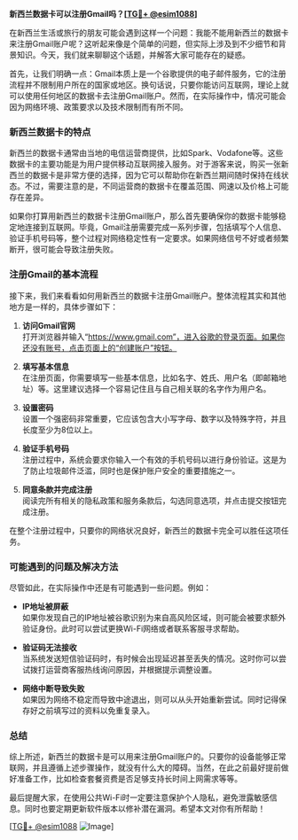 **新西兰数据卡可以注册Gmail吗？[[TG💪+ @esim1088](https://t.me/s/esim1088)]**

在新西兰生活或旅行的朋友可能会遇到这样一个问题：我能不能用新西兰的数据卡来注册Gmail账户呢？这听起来像是个简单的问题，但实际上涉及到不少细节和背景知识。今天，我们就来聊聊这个话题，并解答大家可能存在的疑惑。

首先，让我们明确一点：Gmail本质上是一个谷歌提供的电子邮件服务，它的注册流程并不限制用户所在的国家或地区。换句话说，只要你能访问互联网，理论上就可以使用任何地区的数据卡去注册Gmail账户。然而，在实际操作中，情况可能会因为网络环境、政策要求以及技术限制而有所不同。

### 新西兰数据卡的特点

新西兰的数据卡通常由当地的电信运营商提供，比如Spark、Vodafone等。这些数据卡的主要功能是为用户提供移动互联网接入服务。对于游客来说，购买一张新西兰的数据卡是非常方便的选择，因为它可以帮助你在新西兰期间随时保持在线状态。不过，需要注意的是，不同运营商的数据卡在覆盖范围、网速以及价格上可能存在差异。

如果你打算用新西兰的数据卡注册Gmail账户，那么首先要确保你的数据卡能够稳定地连接到互联网。毕竟，Gmail注册需要完成一系列步骤，包括填写个人信息、验证手机号码等，整个过程对网络稳定性有一定要求。如果网络信号不好或者频繁断开，很可能会导致注册失败。

### 注册Gmail的基本流程

接下来，我们来看看如何用新西兰的数据卡注册Gmail账户。整体流程其实和其他地方是一样的，具体步骤如下：

1. **访问Gmail官网**  
   打开浏览器并输入“https://www.gmail.com”，进入谷歌的登录页面。如果你还没有账号，点击页面上的“创建账户”按钮。

2. **填写基本信息**  
   在注册页面，你需要填写一些基本信息，比如名字、姓氏、用户名（即邮箱地址）等。这里建议选择一个容易记住且与自己相关联的名字作为用户名。

3. **设置密码**  
   设置一个强密码非常重要，它应该包含大小写字母、数字以及特殊字符，并且长度至少为8位以上。

4. **验证手机号码**  
   注册过程中，系统会要求你输入一个有效的手机号码以进行身份验证。这是为了防止垃圾邮件泛滥，同时也是保护账户安全的重要措施之一。

5. **同意条款并完成注册**  
   阅读完所有相关的隐私政策和服务条款后，勾选同意选项，并点击提交按钮完成注册。

在整个注册过程中，只要你的网络状况良好，新西兰的数据卡完全可以胜任这项任务。

### 可能遇到的问题及解决方法

尽管如此，在实际操作中还是有可能遇到一些问题。例如：

- **IP地址被屏蔽**  
  如果你发现自己的IP地址被谷歌识别为来自高风险区域，则可能会被要求额外验证身份。此时可以尝试更换Wi-Fi网络或者联系客服寻求帮助。

- **验证码无法接收**  
  当系统发送短信验证码时，有时候会出现延迟甚至丢失的情况。这时你可以尝试拨打运营商客服热线询问原因，并根据提示调整设置。

- **网络中断导致失败**  
  如果因为网络不稳定而导致中途退出，则可以从头开始重新尝试。同时记得保存好之前填写过的资料以免重复录入。

### 总结

综上所述，新西兰的数据卡是可以用来注册Gmail账户的。只要你的设备能够正常联网，并且遵循上述步骤操作，就没有什么大的障碍。当然，在此之前最好提前做好准备工作，比如检查套餐资费是否足够支持长时间上网需求等等。

最后提醒大家，在使用公共Wi-Fi时一定要注意保护个人隐私，避免泄露敏感信息。同时也要定期更新软件版本以修补潜在漏洞。希望本文对你有所帮助！

[[TG💪+ @esim1088](https://t.me/s/esim1088) ![Image](https://i.postimg.cc/4NQfJmqS/Snipaste-2025-05-13-00-14-12.png)]